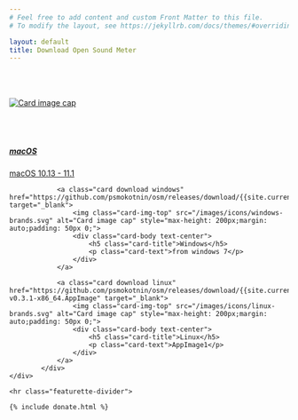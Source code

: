 ```yaml
---
# Feel free to add content and custom Front Matter to this file.
# To modify the layout, see https://jekyllrb.com/docs/themes/#overriding-theme-defaults

layout: default
title: Download Open Sound Meter
---
```

  
<!-- Marketing messaging and featurettes
================================================== -->
<!-- Wrap the rest of the page in another container to center all the content. -->

<div class="container marketing">
    <div class="row">
        <div class="card-deck" style="width: 100%;">
                <a class="card download mac" href="https://github.com/psmokotnin/osm/releases/download/{{site.current_version}}/OpenSoundMeter.dmg" target="_blank">
                    <img class="card-img-top" src="/images/icons/apple-brands.svg" alt="Card image cap" style="max-height: 200px;margin: auto;padding: 50px 0;">
                    <div class="card-body text-center">
                        <h5 class="card-title">macOS</h5>
                        <p class="card-text">macOS 10.13 - 11.1</p>
                    </div>
                </a>
                
                <a class="card download windows" href="https://github.com/psmokotnin/osm/releases/download/{{site.current_version}}/setupOSM.exe" target="_blank">
                    <img class="card-img-top" src="/images/icons/windows-brands.svg" alt="Card image cap" style="max-height: 200px;margin: auto;padding: 50px 0;">
                    <div class="card-body text-center">
                        <h5 class="card-title">Windows</h5>
                        <p class="card-text">from windows 7</p>
                    </div>
                </a>
                
                <a class="card download linux" href="https://github.com/psmokotnin/osm/releases/download/{{site.current_version}}/Open_Sound_Meter-v0.3.1-x86_64.AppImage" target="_blank">
                    <img class="card-img-top" src="/images/icons/linux-brands.svg" alt="Card image cap" style="max-height: 200px;margin: auto;padding: 50px 0;">
                    <div class="card-body text-center">
                        <h5 class="card-title">Linux</h5>
                        <p class="card-text">AppImage1</p>
                    </div>
                </a>
            </div>
    </div>
    
    <hr class="featurette-divider">
    
    {% include donate.html %}
    
</div>
<script>
$('.download.mac').click(function() {
    gtag('event', 'downloadmacos', {
        'os' : 'macos'
    });
    return true;
});
$('.download.windows').click(function() {
    gtag('event', 'downloadwindows', {
        'os' : 'windows'
    });
    return true;
});
$('.download.linux').click(function() {
    gtag('event', 'downloadlinux', {
        'os' : 'linux'
    });
    return true;
});
</script>